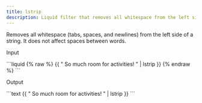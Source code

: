 ```yaml
---
title: lstrip
description: Liquid filter that removes all whitespace from the left side of a string.
---
```


Removes all whitespace (tabs, spaces, and newlines) from the left side of a string. It does not affect spaces between words.

<p class="code-label">Input</p>
```liquid
{% raw %}
{{ "          So much room for activities!          " | lstrip }}
{% endraw %}
```

<p class="code-label">Output</p>
```text
{{ "          So much room for activities!          " | lstrip }}
```
